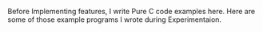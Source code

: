 Before Implementing features, I write Pure C code examples here.
Here are some of those example programs I wrote during Experimentaion.

